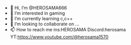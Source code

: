 - 👋 Hi, I’m @HEROSAMA666
- 👀 I’m interested in gaming
- 🌱 I’m currently learning c,c++
- 💞️ I’m looking to collaborate on ...
- 📫 How to reach me ins:HEROSAMA  Discord:herosama YT:https://www.youtube.com/@herosama1570

<!---
HEROSAMA666/HEROSAMA666 is a ✨ special ✨ repository because its `README.md` (this file) appears on your GitHub profile.
You can click the Preview link to take a look at your changes.
--->
